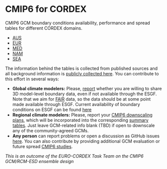 # CMIP6 for CORDEX

CMIP6 GCM boundary conditions availability, performance and spread tables for different CORDEX domains.

* [AUS](CMIP6_studies_table_AUS.html)
* [EUR](CMIP6_studies_table_EUR.html)
* [MED](CMIP6_studies_table_MED.html)
* [NAM](CMIP6_studies_table_NAM.html)
* [SEA](CMIP6_studies_table_SEA.html)

The information behind the tables is collected from published sources and all background information is [publicly collected here](https://github.com/WCRP-CORDEX/cmip6-for-cordex/tree/main/CMIP6_studies). You can contribute to this effort in several ways:

 * **Global climate modelers:** Please, [report](https://github.com/WCRP-CORDEX/cmip6-for-cordex/blob/main/CMIP6_for_CORDEX_availability_non_ESGF.csv) whether you are willing to share 3D model-level boundary data, even if not available through the ESGF. Note that we aim for [FAIR](https://www.go-fair.org/fair-principles) data, so the data should be at some point made available through ESGF. Current availability of boundary conditions on ESGF can be found [here](CMIP6_for_CORDEX_availability_RCM.html)
 * **Regional climate modelers:** Please, report your [CMIP6 downscaling plans](https://github.com/WCRP-CORDEX/simulation-status), which will be incorporated into the corresponding [summary tables](https://wcrp-cordex.github.io/simulation-status). Just leave GCM-related info blank (TBD) if open to downscale any of the community-agreed GCMs.
 * **Any person** can report problems or open a discussion as GitHub issues [here](https://github.com/WCRP-CORDEX/cmip6-for-cordex/issues). You can also contribute by providing additional GCM evaluation or future spread [CMIP6 studies](https://github.com/WCRP-CORDEX/cmip6-for-cordex/tree/main/CMIP6_studies).

_This is an outcome of the EURO-CORDEX Task Team on the CMIP6 GCM/RCM-ESD ensemble design_
